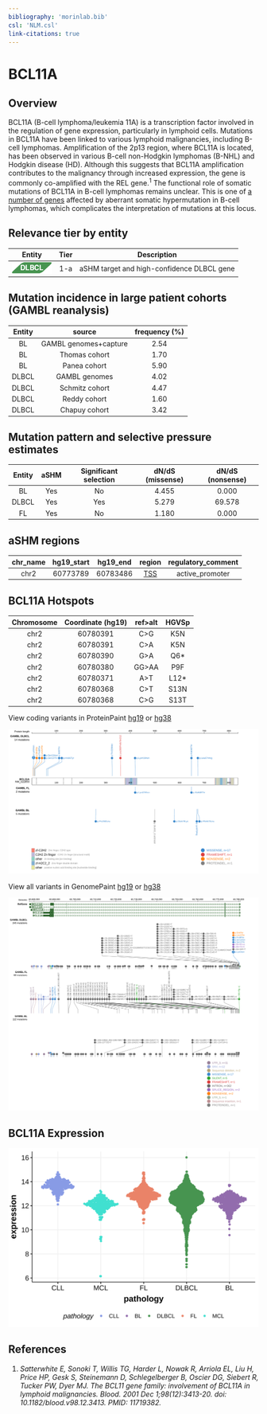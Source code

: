 ```yaml
---
bibliography: 'morinlab.bib'
csl: 'NLM.csl'
link-citations: true
---
```

# BCL11A

## Overview
BCL11A (B-cell lymphoma/leukemia 11A) is a transcription factor involved in the regulation of gene expression, particularly in lymphoid cells. Mutations in BCL11A have been linked to various lymphoid malignancies, including B-cell lymphomas. Amplification of the 2p13 region, where BCL11A is located, has been observed in various B-cell non-Hodgkin lymphomas (B-NHL) and Hodgkin disease (HD). Although this suggests that BCL11A amplification contributes to the malignancy through increased expression, the gene is commonly co-amplified with the REL gene.<sup>1</sup> The functional role of somatic mutations of BCL11A in B-cell lymphomas remains unclear. This is one of [a number of genes](https://github.com/morinlab/LLMPP/wiki/ashm) affected by aberrant somatic hypermutation in B-cell lymphomas, which complicates the interpretation of mutations at this locus.

## Relevance tier by entity

|Entity|Tier|Description                           |
|:------:|:----:|--------------------------------------|
|![DLBCL](images/icons/DLBCL_tier1.png) |1-a | aSHM target and high-confidence DLBCL gene            |

## Mutation incidence in large patient cohorts (GAMBL reanalysis)

|Entity|source               |frequency (%)|
|:------:|:---------------------:|:-------------:|
|BL    |GAMBL genomes+capture|2.54         |
|BL    |Thomas cohort        |1.70         |
|BL    |Panea cohort         |5.90         |
|DLBCL |GAMBL genomes        |4.02         |
|DLBCL |Schmitz cohort       |4.47         |
|DLBCL |Reddy cohort         |1.60         |
|DLBCL |Chapuy cohort        |3.42         |

## Mutation pattern and selective pressure estimates

|Entity|aSHM|Significant selection|dN/dS (missense)|dN/dS (nonsense)|
|:------:|:----:|:---------------------:|:----------------:|:----------------:|
|BL    |Yes |No                   |4.455           | 0.000          |
|DLBCL |Yes |Yes                  |5.279           |69.578          |
|FL    |Yes |No                   |1.180           | 0.000          |

## aSHM regions

|chr_name|hg19_start|hg19_end|region                                                                                   |regulatory_comment|
|:--------:|:----------:|:--------:|:-----------------------------------------------------------------------------------------:|:------------------:|
|chr2    |60773789  |60783486|[TSS](https://genome.ucsc.edu/s/rdmorin/GAMBL%20hg19?position=chr2%3A60773789%2D60783486)|active_promoter   |



## BCL11A Hotspots

| Chromosome |Coordinate (hg19) | ref>alt | HGVSp | 
 | :---:| :---: | :--: | :---: |
| chr2 | 60780391 | C>G | K5N |
| chr2 | 60780391 | C>A | K5N |
| chr2 | 60780390 | G>A | Q6* |
| chr2 | 60780380 | GG>AA | P9F |
| chr2 | 60780371 | A>T | L12* |
| chr2 | 60780368 | C>T | S13N |
| chr2 | 60780368 | C>G | S13T |

View coding variants in ProteinPaint [hg19](https://morinlab.github.io/LLMPP/GAMBL/BCL11A_protein.html)  or [hg38](https://morinlab.github.io/LLMPP/GAMBL/BCL11A_protein_hg38.html)

![](images/proteinpaint/BCL11A_NM_022893.svg)

View all variants in GenomePaint [hg19](https://morinlab.github.io/LLMPP/GAMBL/BCL11A.html)  or [hg38](https://morinlab.github.io/LLMPP/GAMBL/BCL11A_hg38.html)

![](images/proteinpaint/BCL11A.svg)

## BCL11A Expression
![](images/gene_expression/BCL11A_by_pathology.svg)
<!-- ORIGIN: Unknown -->


## References

1. *Satterwhite E, Sonoki T, Willis TG, Harder L, Nowak R, Arriola EL, Liu H, Price HP, Gesk S, Steinemann D, Schlegelberger B, Oscier DG, Siebert R, Tucker PW, Dyer MJ. The BCL11 gene family: involvement of BCL11A in lymphoid malignancies. Blood. 2001 Dec 1;98(12):3413-20. doi: 10.1182/blood.v98.12.3413. PMID: 11719382.*
